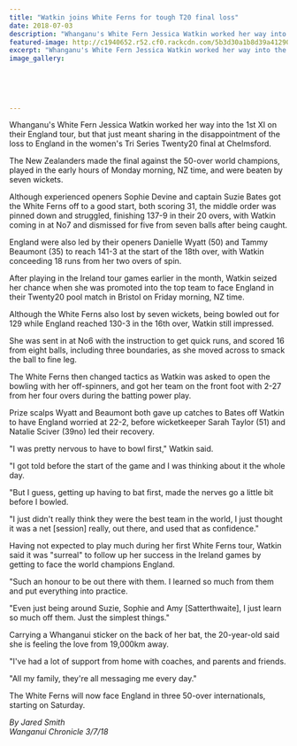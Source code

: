 ```yaml
---
title: "Watkin joins White Ferns for tough T20 final loss"
date: 2018-07-03
description: "Whanganu's White Fern Jessica Watkin worked her way into the 1st XI on their England tour..."
featured-image: http://c1940652.r52.cf0.rackcdn.com/5b3d30a1b8d39a41290000eb/jessica-watkins-face-only-chron-3-july.gif
excerpt: "Whanganu's White Fern Jessica Watkin worked her way into the 1st XI on their England tour.."
image_gallery:
    
    
    
    
    
---
```


<p>Whanganu's White Fern Jessica Watkin worked her way into the 1st XI on their England tour, but that just meant sharing in the disappointment of the loss to England in the women's Tri Series Twenty20 final at Chelmsford.</p>
<p class="element element-paragraph">The New Zealanders made the final against the 50-over world champions, played in the early hours of Monday morning, NZ time, and were beaten by seven wickets.</p>
<p class="element element-paragraph">Although experienced openers Sophie Devine and captain Suzie Bates got the White Ferns off to a good start, both scoring 31, the middle order was pinned down and struggled, finishing 137-9 in their 20 overs, with Watkin coming in at No7 and dismissed for five from seven balls after being caught.</p>
<p class="element element-paragraph">England were also led by their openers Danielle Wyatt (50) and Tammy Beaumont (35) to reach 141-3 at the start of the 18th over, with Watkin conceeding 18 runs from her two overs of spin.</p>
<p class="element element-paragraph">After playing in the Ireland tour games earlier in the month, Watkin seized her chance when she was promoted into the top team to face England in their Twenty20 pool match in Bristol on Friday morning, NZ time.</p>
<p class="element element-paragraph">Although the White Ferns also lost by seven wickets, being bowled out for 129 while England reached 130-3 in the 16th over, Watkin still impressed.</p>
<p class="element element-paragraph">She was sent in at No6 with the instruction to get quick runs, and scored 16 from eight balls, including three boundaries, as she moved across to smack the ball to fine leg.</p>
<p class="element element-paragraph">The White Ferns then changed tactics as Watkin was asked to open the bowling with her off-spinners, and got her team on the front foot with 2-27 from her four overs during the batting power play.</p>
<p class="element element-paragraph">Prize scalps Wyatt and Beaumont both gave up catches to Bates off Watkin to have England worried at 22-2, before wicketkeeper Sarah Taylor (51) and Natalie Sciver (39no) led their recovery.</p>
<p class="element element-paragraph">"I was pretty nervous to have to bowl first," Watkin said.</p>
<p class="element element-paragraph">"I got told before the start of the game and I was thinking about it the whole day.</p>
<p class="element element-paragraph">"But I guess, getting up having to bat first, made the nerves go a little bit before I bowled.</p>
<p class="element element-paragraph">"I just didn't really think they were the best team in the world, I just thought it was a net [session] really, out there, and used that as confidence."</p>
<p class="element element-paragraph">Having not expected to play much during her first White Ferns tour, Watkin said it was "surreal" to follow up her success in the Ireland games by getting to face the world champions England.</p>
<p class="element element-paragraph">"Such an honour to be out there with them. I learned so much from them and put everything into practice.</p>
<p class="element element-paragraph">"Even just being around Suzie, Sophie and Amy [Satterthwaite], I just learn so much off them. Just the simplest things."</p>
<p class="element element-paragraph">Carrying a Whanganui sticker on the back of her bat, the 20-year-old said she is feeling the love from 19,000km away.</p>
<p class="element element-paragraph">"I've had a lot of support from home with coaches, and parents and friends.</p>
<p class="element element-paragraph">"All my family, they're all messaging me every day."</p>
<p class="element element-paragraph">The White Ferns will now face England in three 50-over internationals, starting on Saturday.</p>
<p class="element element-paragraph"><em>By Jared Smith</em><br /><em>Wanganui Chronicle 3/7/18</em></p>

